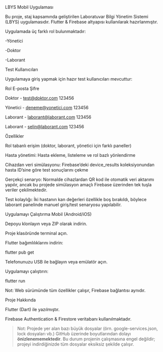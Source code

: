 LBYS Mobil Uygulaması

Bu proje, staj kapsamında geliştirilen Laboratuvar Bilgi Yönetim Sistemi (LBYS) uygulamasıdır.
Flutter & Firebase altyapısı kullanılarak hazırlanmıştır.

Uygulamada üç farklı rol bulunmaktadır:

  -Yönetici
  
  -Doktor
  
  -Laborant

Test Kullanıcıları

Uygulamaya giriş yapmak için hazır test kullanıcıları mevcuttur:

Rol     	  E-posta                	Şifre

Doktor	-  test@doktor.com          	123456

Yönetici -	deneme@yonetici.com    	  123456

Laborant -	laborant@laborant.com 	  123456

Laborant -	selin@laborant.com 	      123456

Özellikler

Rol tabanlı erişim (doktor, laborant, yönetici için farklı paneller)

Hasta yönetimi: Hasta ekleme, listeleme ve rol bazlı yönlendirme

Cihazdan veri simülasyonu: Firebase’deki device_results koleksiyonundan hasta ID’sine göre test sonuçlarını çekme

Gerçekçi senaryo: Normalde cihazlardan QR kod ile otomatik veri aktarımı yapılır, ancak bu projede simülasyon amaçlı Firebase üzerinden tek tuşla veriler çekilmektedir.

Test kolaylığı: İki hastanın kan değerleri özellikle boş bırakıldı, böylece laborant panelinde manuel giriş/test senaryosu yapılabilir.

Uygulamayı Çalıştırma
Mobil (Android/iOS)

Depoyu klonlayın veya ZIP olarak indirin.

Proje klasöründe terminal açın.

Flutter bağımlılıklarını indirin:

flutter pub get


Telefonunuzu USB ile bağlayın veya emülatör açın.

Uygulamayı çalıştırın:

flutter run

Not: Web sürümünde tüm özellikler çalışır, Firebase bağlantısı aynıdır.

Proje Hakkında

Flutter (Dart) ile yazılmıştır.

Firebase Authentication & Firestore veritabanı kullanılmaktadır.

> Not: Projede yer alan bazı büyük dosyalar (örn. google-services.json, lock dosyaları vb.) GitHub üzerinde boyutlarından dolayı **önizlenememektedir**. 
Bu durum projenin çalışmasına engel değildir; projeyi indirdiğinizde tüm dosyalar eksiksiz şekilde çalışır.
